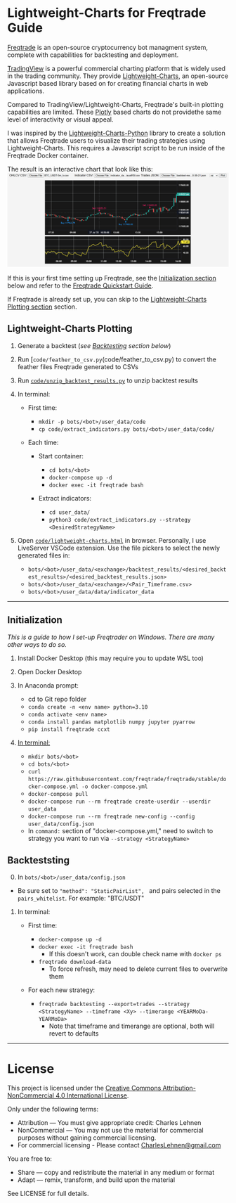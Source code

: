 # Lightweight-Charts for Freqtrade Guide

[Freqtrade](https://github.com/freqtrade/freqtrade) is an open-source cryptocurrency bot managment system, complete with capabilities for backtesting and deployment. 

[TradingView](https://www.tradingview.com/pricing/?share_your_love=talker91) is a powerful commercial charting platform that is widely used in the trading community. They provide [Lightweight-Charts](https://www.tradingview.com/lightweight-charts/), an open-source Javascript based library based on for creating financial charts in web applications.

Compared to TradingView/Lightweight-Charts, Freqtrade's built-in plotting capabilities are limited. These [Plotly](https://plotly.com/) based charts do not providethe same level of interactivity or visual appeal.

I was inspired by the [Lightweight-Charts-Python](https://github.com/louisnw01/lightweight-charts-python) library to create a solution that allows Freqtrade users to visualize their trading strategies using Lightweight-Charts. This requires a Javascript script to be run inside of the Freqtrade Docker container. 

The result is an interactive chart that look like this:![RSI example plot](images/RSI_example.png)


If this is your first time setting up Freqtrade, see the [Initialization section](#initialization) below and refer to the [Freqtrade Quickstart Guide](https://www.freqtrade.io/en/latest/quickstart/).

If Freqtrade is already set up, you can skip to the [Lightweight-Charts Plotting section](#lightweight-charts-plotting) section.



## Lightweight-Charts Plotting
1) Generate a backtest (*see [Backtesting](#backtesting) section below*)

2) Run [`code/feather_to_csv.py`(code/feather_to_csv.py) to convert the feather files Freqtrade generated to CSVs

3) Run [`code/unzip_backtest_results.py`](code/unzip_backtest_results.py) to unzip backtest results

4) In terminal:
    - First time:
        - `mkdir -p bots/<bot>/user_data/code`
        - `cp code/extract_indicators.py bots/<bot>/user_data/code/`

    - Each time:
        - Start container:
            - `cd bots/<bot>`
            - `docker-compose up -d`
            - `docker exec -it freqtrade bash`

        - Extract indicators:
            - `cd user_data/`
            - `python3 code/extract_indicators.py --strategy <DesiredStrategyName>`

5) Open [`code/lightweight-charts.html`](code/lightweight-charts.html) in browser. Personally, I use LiveServer VSCode extension. Use the file pickers to select the newly generated files in:
    - `bots/<bot>/user_data/<exchange>/backtest_results/<desired_backtest_results>/<desired_backtest_results.json>`
    - `bots/<bot>/user_data/<exchange>/<Pair_Timeframe.csv>`
    - `bots/<bot>/user_data/data/indicator_data`

---


## Initialization
*This is a guide to how I set-up Freqtrader on Windows. There are many other ways to do so.*

1) Install Docker Desktop (this may require you to update WSL too)
2) Open Docker Desktop
2) In Anaconda prompt:
    - cd to Git repo folder
    - `conda create -n <env name> python=3.10` 
    - `conda activate <env name>`
    - `conda install pandas matplotlib numpy jupyter pyarrow`
    - `pip install freqtrade ccxt`

3) [In terminal:](https://www.freqtrade.io/en/2020.11/docker_quickstart/)
    - `mkdir bots/<bot>`
    - `cd bots/<bot>`
    - `curl https://raw.githubusercontent.com/freqtrade/freqtrade/stable/docker-compose.yml -o docker-compose.yml`
    - `docker-compose pull`
    - `docker-compose run --rm freqtrade create-userdir --userdir user_data`
    - `docker-compose run --rm freqtrade new-config --config user_data/config.json`
    - In `command:` section of "docker-compose.yml," need to switch to strategy you want to run via `--strategy <StrategyName>`


## Backteststing
0) In `bots/<bot>/user_data/config.json`
- Be sure set to `"method": "StaticPairList", ` and pairs selected in the `pairs_whitelist`. For example: "BTC/USDT"
1) In terminal:
    - First time:
        - `docker-compose up -d`
        - `docker exec -it freqtrade bash`
            - If this doesn't work, can double check name with `docker ps`
        - `freqtrade download-data`
            - To force refresh, may need to delete current files to overwrite them
    
    - For each new strategy:
        - `freqtrade backtesting --export=trades --strategy <StrategyName> --timeframe <Xy> --timerange <YEARMoDa-YEARMoDa>`
            - Note that timeframe and timerange are optional, both will revert to defaults

---

# License

This project is licensed under the [Creative Commons Attribution-NonCommercial 4.0 International License](https://creativecommons.org/licenses/by-nc/4.0/).

Only under the following terms:
- Attribution — You must give appropriate credit: Charles Lehnen
- NonCommercial — You may not use the material for commercial purposes without gaining commercial licensing.
- For commercial licensing - Please contact CharlesLehnen@gmail.com

You are free to:
- Share — copy and redistribute the material in any medium or format
- Adapt — remix, transform, and build upon the material

See LICENSE for full details. 

